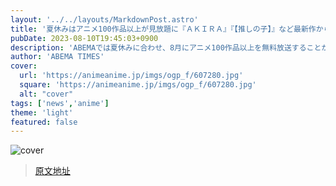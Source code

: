 ```yaml
---
layout: '../../layouts/MarkdownPost.astro'
title: '夏休みはアニメ100作品以上が見放題に『ＡＫＩＲＡ』『【推しの子】』など最新作から不朽の名作まで無料一挙放送'
pubDate: 2023-08-10T19:45:03+0900
description: 'ABEMAでは夏休みに合わせ、8月にアニメ100作品以上を無料放送することが決定。そのラインナップの第1弾が発表となった。【放送】『映画クレヨンしんちゃん もののけニンジャ珍風伝』　8月13日（日）の『映画クレヨ…'
author: 'ABEMA TIMES'
cover:
  url: 'https://animeanime.jp/imgs/ogp_f/607280.jpg'
  square: 'https://animeanime.jp/imgs/ogp_f/607280.jpg'
  alt: "cover"
tags: ['news','anime']
theme: 'light'
featured: false
---
```


![cover](https://animeanime.jp/imgs/ogp_f/607280.jpg)


>[原文地址](https://animeanime.jp/article/2023/08/10/79217.html)  